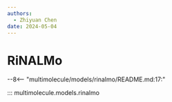 ```yaml
---
authors:
  - Zhiyuan Chen
date: 2024-05-04
---
```


# RiNALMo

--8<-- "multimolecule/models/rinalmo/README.md:17:"

::: multimolecule.models.rinalmo
